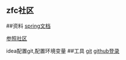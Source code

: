 ## zfc社区
##资料
[spring文档](https//spring.io/guides)

[参照社区](https://elasticsearch.cn/explore)

idea配置git,配置环境变量
##工具
[git](https://git-scm.com/download)
[github登录](https://developer.github.com/apps/building-oauth-apps/creating-an-oauth-app/)
